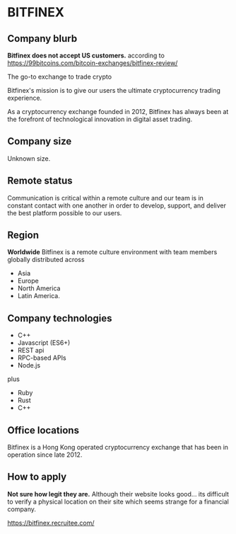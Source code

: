 # BITFINEX

## Company blurb

**Bitfinex does not accept US customers.** according to 
https://99bitcoins.com/bitcoin-exchanges/bitfinex-review/

The go-to exchange to trade crypto

Bitfinex's mission is to give our users the ultimate cryptocurrency trading experience.

As a cryptocurrency exchange founded in 2012, Bitfinex has always been at the forefront of technological innovation in digital asset trading.


## Company size

Unknown size.

## Remote status

Communication is critical within a remote culture and our team is in constant contact with one another in order to develop, support, and deliver the best platform possible to our users.

## Region

**Worldwide**
Bitfinex is a remote culture environment with team members globally distributed across 
* Asia
* Europe 
* North America
* Latin America. 


## Company technologies

* C++
* Javascript (ES6+)
* REST api
* RPC-based APIs
* Node.js

plus
* Ruby
* Rust
* C++

## Office locations

Bitfinex is a Hong Kong operated cryptocurrency exchange that has been in operation since late 2012.

## How to apply

**Not sure how legit they are.** Although their website looks good... its difficult to verify a physical location on their site which seems strange for a financial company. 

https://bitfinex.recruitee.com/
